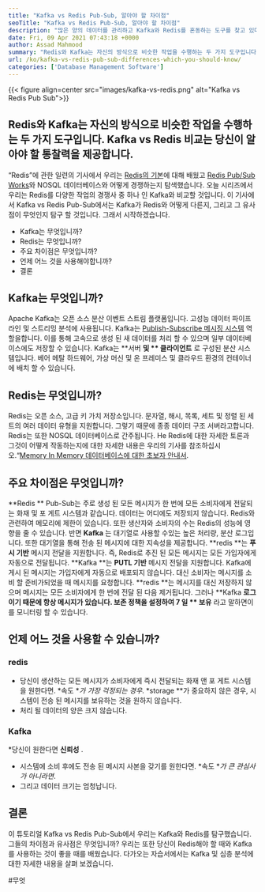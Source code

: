 ```yaml
---
title: "Kafka vs Redis Pub-Sub, 알아야 할 차이점" 
seoTitle: "Kafka vs Redis Pub-Sub, 알아야 할 차이점" 
description: "많은 양의 데이터를 관리하고 Kafka와 Redis를 혼동하는 도구를 찾고 있다면. 이 기사 kafka vs redis pub-sub가 당신을 도울 것입니다." 
date: Fri, 09 Apr 2021 07:43:18 +0000
author: Assad Mahmood
summary: "Redis와 Kafka는 자신의 방식으로 비슷한 작업을 수행하는 두 가지 도구입니다. Kafka vs Redis 비교는 당신이 알아야 할 통찰력을 제공합니다." 
url: /ko/kafka-vs-redis-pub-sub-differences-which-you-should-know/
categories: ['Database Management Software']
---
```


{{< figure align=center src="images/kafka-vs-redis.png" alt="Kafka vs Redis Pub Sub">}}


## Redis와 Kafka는 자신의 방식으로 비슷한 작업을 수행하는 두 가지 도구입니다. Kafka vs Redis 비교는 당신이 알아야 할 통찰력을 제공합니다.
“Redis”에 관한 일련의 기사에서 우리는 [Redis의 기본][1]에 대해 배웠고 [Redis Pub/Sub Works][2]와 NOSQL 데이터베이스와 어떻게 경쟁하는지 탐색했습니다. 오늘 시리즈에서 우리는 Redis를 다양한 작업의 경쟁사 중 하나 인 Kafka와 비교할 것입니다. 이 기사에서 Kafka vs Redis Pub-Sub에서는 Kafka가 Redis와 어떻게 다른지, 그리고 그 유사점이 무엇인지 탐구 할 것입니다. 그래서 시작하겠습니다.
  * Kafka는 무엇입니까?
  * Redis는 무엇입니까?
  * 주요 차이점은 무엇입니까?
  * 언제 어느 것을 사용해야합니까?
  * 결론

## Kafka는 무엇입니까?
Apache Kafka는 오픈 소스 분산 이벤트 스트림 플랫폼입니다. 고성능 데이터 파이프 라인 및 스트리밍 분석에 사용됩니다. Kafka는 [Publish-Subscribe 메시징 시스템][3] 역할을합니다. 이를 통해 고속으로 생성 된 새 데이터를 처리 할 수 ​​있으며 일부 데이터베이스에도 저장할 수 있습니다.
Kafka는 **서버  **및 **  클라이언트** 로 구성된 분산 시스템입니다. 베어 메탈 하드웨어, 가상 머신 및 온 프레미스 및 클라우드 환경의 컨테이너에 배치 할 수 있습니다.

## Redis는 무엇입니까?
Redis는 오픈 소스, 고급 키 가치 저장소입니다. 문자열, 해시, 목록, 세트 및 정렬 된 세트의 여러 데이터 유형을 지원합니다. 그렇기 때문에 종종 데이터 구조 서버라고합니다.
Redis는 또한 NOSQL 데이터베이스로 간주됩니다. He Redis에 대한 자세한 토론과 그것이 어떻게 작동하는지에 대한 자세한 내용은 우리의 기사를 참조하십시오.“[Memory In Memory 데이터베이스에 대한 초보자 안내서][1].

## 주요 차이점은 무엇입니까?
**Redis ** Pub-Sub는 주로 생성 된 모든 메시지가 한 번에 모든 소비자에게 전달되는 화재 및 포 게트 시스템과 같습니다. 데이터는 어디에도 저장되지 않습니다. Redis와 관련하여 메모리에 제한이 있습니다. 또한 생산자와 소비자의 수는 Redis의 성능에 영향을 줄 수 있습니다.
반면 **Kafka** 는 대기열로 사용할 수있는 높은 처리량, 분산 로그입니다. 또한 대기열을 통해 전송 된 메시지에 대한 지속성을 제공합니다.
**redis **는 **푸시 기반**  메시지 전달을 지원합니다. 즉, Redis로 추진 된 모든 메시지는 모든 가입자에게 자동으로 전달됩니다.
**Kafka **는 **PUTL 기반**  메시지 전달을 지원합니다. Kafka에 게시 된 메시지는 가입자에게 자동으로 배포되지 않습니다. 대신 소비자는 메시지를 소비 할 준비가되었을 때 메시지를 요청합니다.
**redis **는 메시지를 대신 저장하지 않으며 메시지는 모든 소비자에게 한 번에 전달 된 다음 제거됩니다. 그러나 **Kafka  **로그이기 때문에 항상 메시지가 있습니다. 보존 정책을 설정하여 7 일 **  보유** 라고 말하면이를 모니터링 할 수 있습니다.

## 언제 어느 것을 사용할 수 있습니까?

### redis
  * 당신이 생산하는 모든 메시지가 소비자에게 즉시 전달되는 화재 앤 포 게트 시스템을 원한다면.
  *속도 **가 가장 걱정되는 경우*.
  *storage **가 중요하지 않은 경우, 시스템이 전송 된 메시지를 보유하는 것을 원하지 않습니다.
  * 처리 될 데이터의 양은 크지 않습니다.

### Kafka
  *당신이 원한다면 **신뢰성** .
  * 시스템에 소비 후에도 전송 된 메시지 사본을 갖기를 원한다면.
  *속도 **가 큰 관심사가 아니라면*.
  * 그리고 데이터 크기는 엄청납니다.

## 결론
이 튜토리얼 Kafka vs Redis Pub-Sub에서 우리는 Kafka와 Redis를 탐구했습니다. 그들의 차이점과 유사점은 무엇입니까? 우리는 또한 당신이 Redis해야 할 때와 Kafka를 사용하는 것이 좋을 때를 배웠습니다. 다가오는 자습서에서는 Kafka 및 심층 분석에 대한 자세한 내용을 살펴 보겠습니다.

  
[1]: https://blog.containerize.com/database-management-software/a-beginners-guide-to-redis-in-memory-database/
[2]: https://blog.containerize.com/database-management-software/introduction-to-redis-pubsub-and-how-does-it-work/
[3]: https://blog.containerize.com/database-management-software/introduction-to-redis-pubsub-and-how-does-it-work/

#무엇
